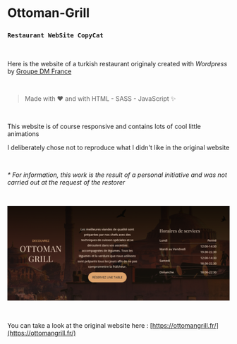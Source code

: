 # Ottoman-Grill

### `Restaurant WebSite CopyCat`

<br />

Here is the website of a turkish restaurant originaly created with _Wordpress_ by [Groupe DM France](https://www.groupedm.com/)

<br />


> Made with ❤️ and with HTML - SASS - JavaScript ✨
 
 
<br />

This website is of course responsive and contains lots of cool little animations

I deliberately chose not to reproduce what I didn't like in the original website

<br />

_* For information, this work is the result of a personal initiative and was not carried out at the request of the restorer_

<br />

![WebSite ScreenShot](img/OttomanGrillScreenShot.png)


<br />

You can take a look at the original website here : [https://ottomangrill.fr/](https://ottomangrill.fr/) 
